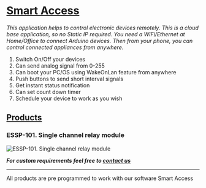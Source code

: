 # [Smart Access](http://sa.erratums.com)
_This application helps to control electronic devices remotely. This is a cloud base application, so no Static IP required. You need a WiFi/Ethernet at Home/Office to connect Arduino devices. Then from your phone, you can control connected appliances from anywhere._

1. Switch On/Off your devices
2. Can send analog signal from 0-255
3. Can boot your PC/OS using WakeOnLan feature from anywhere
4. Push buttons to send short interval signals
5. Get instant status notification
6. Can set count down timer 
7. Schedule your device to work as you wish

## [Products](https://erratums.com/products.html)
### ESSP-101. Single channel relay module
![ESSP-101. Single channel relay module](http://erratums.com/images/ESSP-01.jpg)

_**For custom requirements feel free to [contact us](http://erratums.com/contact.html)**_

***

All products are pre programmed to work with our software Smart Access
